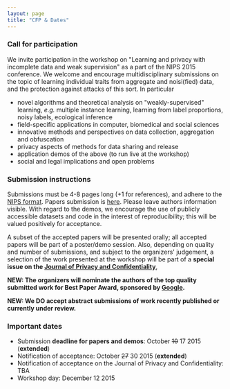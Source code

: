 ```yaml
---
layout: page
title: "CFP & Dates"
---
```


### Call for participation

We invite participation in the workshop on "Learning and privacy with incomplete data
and weak supervision" as a part of the NIPS 2015 conference. We welcome and encourage
multidisciplinary submissions on the topic of learning individual traits from
aggregate and noisi(fied) data, and the protection against attacks of this sort.
In particular

- novel algorithms and theoretical analysis on "weakly-supervised" learning, *e.g.*
multiple instance learning, learning from label proportions, noisy labels, ecological inference
- field-specific applications in computer, biomedical and social sciences
- innovative methods and perspectives on data collection, aggregation and obfuscation
- privacy aspects of methods for data sharing and release
- application demos of the above (to run live at the workshop)
- social and legal implications and open problems

### Submission instructions

Submissions must be 4-8 pages long (+1 for references), and adhere to the [NIPS format](https://nips.cc/Conferences/2015/PaperInformation/StyleFiles).
Papers submission is [here](https://easychair.org/conferences/?conf=lpiw2015). Please leave authors information visible.
With regard to the demos, we encourage the use of publicly accessible
datasets and code in the interest of reproducibility; this will be valued positively
for acceptance.

A subset of the accepted papers will be presented orally; all accepted papers will
be part of a poster/demo session. Also, depending on quality and number of submissions, and subject to the organizers' judgement, a selection of the work presented at the workshop will be part of
a **special issue on the [Journal of Privacy and Confidentiality](http://repository.cmu.edu/jpc/)**,

**NEW: The organizers will nominate the authors of the top quality submitted work for Best Paper Award, sponsored by [Google]({{site.baseurl}}/sponsors/).**

**NEW: We DO accept abstract submissions of work recently published or currently under review.**

### Important dates

- Submission **deadline for papers and demos**: October <del>10</del> 17 2015 (**extended**)
- Notification of acceptance: October <del>27</del> 30 2015 (**extended**)
- Notification of acceptance on the Journal of Privacy and Confidentiality: TBA
- Workshop day: December 12 2015

